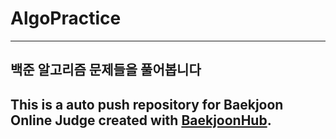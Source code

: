 # AlgoPractice
------
백준 알고리즘 문제들을 풀어봅니다
------
This is a auto push repository for Baekjoon Online Judge created with [BaekjoonHub](https://github.com/BaekjoonHub/BaekjoonHub).
------
